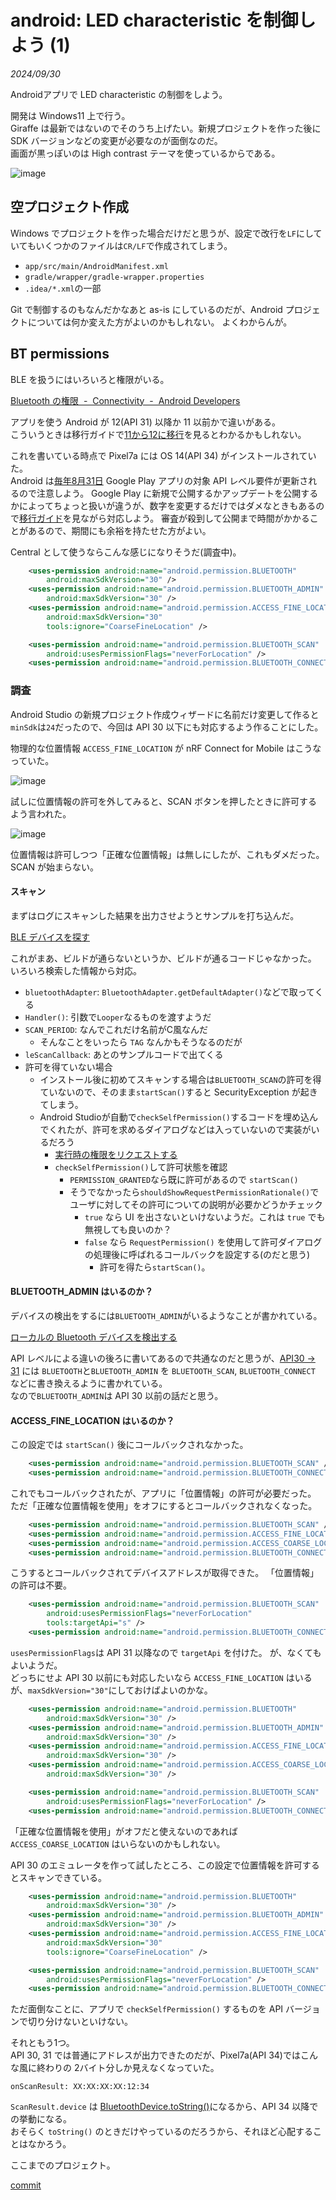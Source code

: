 # android: LED characteristic を制御しよう (1)

<i>2024/09/30</i>

Androidアプリで LED characteristic の制御をしよう。

開発は Windows11 上で行う。  
Giraffe は最新ではないのでそのうち上げたい。新規プロジェクトを作った後に SDK バージョンなどの変更が必要なのが面倒なのだ。  
画面が黒っぽいのは High contrast テーマを使っているからである。

![image](20240930a-1.png)

## 空プロジェクト作成

Windows でプロジェクトを作った場合だけだと思うが、設定で改行を`LF`にしていてもいくつかのファイルは`CR/LF`で作成されてしまう。

* `app/src/main/AndroidManifest.xml`
* `gradle/wrapper/gradle-wrapper.properties`
* `.idea/*.xml`の一部

Git で制御するのもなんだかなあと as-is にしているのだが、Android プロジェクトについては何か変えた方がよいのかもしれない。
よくわからんが。

## BT permissions

BLE を扱うにはいろいろと権限がいる。

[Bluetooth の権限  -  Connectivity  -  Android Developers](https://developer.android.com/develop/connectivity/bluetooth/bt-permissions?hl=ja)

アプリを使う Android が 12(API 31) 以降か 11 以前かで違いがある。  
こういうときは移行ガイドで[11から12に移行](https://developer.android.com/google/play/requirements/target-sdk?hl=ja#pre12)を見るとわかるかもしれない。

これを書いている時点で Pixel7a には OS 14(API 34) がインストールされていた。  
Android は[毎年8月31日](https://support.google.com/googleplay/android-developer/answer/11926878?hl=ja) Google Play アプリの対象 API レベル要件が更新されるので注意しよう。
Google Play に新規で公開するかアップデートを公開するかによってちょっと扱いが違うが、数字を変更するだけではダメなときもあるので[移行ガイド](https://developer.android.com/google/play/requirements/target-sdk?hl=ja)を見ながら対応しよう。
審査が殺到して公開まで時間がかかることがあるので、期間にも余裕を持たせた方がよい。

Central として使うならこんな感じになりそうだ(調査中)。

```xml
    <uses-permission android:name="android.permission.BLUETOOTH"
        android:maxSdkVersion="30" />
    <uses-permission android:name="android.permission.BLUETOOTH_ADMIN"
        android:maxSdkVersion="30" />
    <uses-permission android:name="android.permission.ACCESS_FINE_LOCATION"
        android:maxSdkVersion="30"
        tools:ignore="CoarseFineLocation" />

    <uses-permission android:name="android.permission.BLUETOOTH_SCAN"
        android:usesPermissionFlags="neverForLocation" />
    <uses-permission android:name="android.permission.BLUETOOTH_CONNECT" />
```

### 調査

Android Studio の新規プロジェクト作成ウィザードに名前だけ変更して作ると`minSdk`は`24`だったので、今回は API 30 以下にも対応するよう作ることにした。

物理的な位置情報 `ACCESS_FINE_LOCATION` が
nRF Connect for Mobile はこうなっていた。

![image](20240930a-2.png)

試しに位置情報の許可を外してみると、SCAN ボタンを押したときに許可するよう言われた。

![image](20240930a-3.png)

位置情報は許可しつつ「正確な位置情報」は無しにしたが、これもダメだった。
SCAN が始まらない。  

#### スキャン

まずはログにスキャンした結果を出力させようとサンプルを打ち込んだ。

[BLE デバイスを探す](https://developer.android.com/develop/connectivity/bluetooth/ble/find-ble-devices?hl=ja)

これがまあ、ビルドが通らないというか、ビルドが通るコードじゃなかった。  
いろいろ検索した情報から対応。

* `bluetoothAdapter`: `BluetoothAdapter.getDefaultAdapter()`などで取ってくる
* `Handler()`: 引数で`Looper`なるものを渡すようだ
* `SCAN_PERIOD`: なんでこれだけ名前がC風なんだ
  * そんなことをいったら `TAG` なんかもそうなるのだが
* `leScanCallback`: あとのサンプルコードで出てくる
* 許可を得ていない場合
  * インストール後に初めてスキャンする場合は`BLUETOOTH_SCAN`の許可を得ていないので、そのまま`startScan()`すると SecurityException が起きてしまう。
  * Android Studioが自動で`checkSelfPermission()`するコードを埋め込んでくれたが、許可を求めるダイアログなどは入っていないので実装がいるだろう
    * [実行時の権限をリクエストする](https://developer.android.com/training/permissions/requesting?hl=ja#kotlin)
    * `checkSelfPermission()`して許可状態を確認
      * `PERMISSION_GRANTED`なら既に許可があるので `startScan()`
      * そうでなかったら`shouldShowRequestPermissionRationale()`でユーザに対してその許可についての説明が必要かどうかチェック
        * `true` なら UI を出さないといけないようだ。これは `true` でも無視しても良いのか？
        * `false` なら `RequestPermission()` を使用して許可ダイアログの処理後に呼ばれるコールバックを設定する(のだと思う)
          * 許可を得たら`startScan()`。

#### BLUETOOTH_ADMIN はいるのか？

デバイスの検出をするには`BLUETOOTH_ADMIN`がいるようなことが書かれている。

[ローカルの Bluetooth デバイスを検出する](https://developer.android.com/develop/connectivity/bluetooth/bt-permissions?hl=ja#discover-local-devices)

API レベルによる違いの後ろに書いてあるので共通なのだと思うが、[API30 -> 31](https://developer.android.com/google/play/requirements/target-sdk?hl=ja#pre12) には `BLUETOOTH`と`BLUETOOTH_ADMIN` を `BLUETOOTH_SCAN`, `BLUETOOTH_CONNECT` などに書き換えるように書かれている。  
なので`BLUETOOTH_ADMIN`は API 30 以前の話だと思う。

#### ACCESS_FINE_LOCATION はいるのか？

この設定では `startScan()` 後にコールバックされなかった。

```xml
    <uses-permission android:name="android.permission.BLUETOOTH_SCAN" />
    <uses-permission android:name="android.permission.BLUETOOTH_CONNECT" />
```

これでもコールバックされたが、アプリに「位置情報」の許可が必要だった。
ただ「正確な位置情報を使用」をオフにするとコールバックされなくなった。

```xml
    <uses-permission android:name="android.permission.BLUETOOTH_SCAN" />
    <uses-permission android:name="android.permission.ACCESS_FINE_LOCATION" />
    <uses-permission android:name="android.permission.ACCESS_COARSE_LOCATION" />
    <uses-permission android:name="android.permission.BLUETOOTH_CONNECT" />
```

こうするとコールバックされてデバイスアドレスが取得できた。
「位置情報」の許可は不要。

```xml
    <uses-permission android:name="android.permission.BLUETOOTH_SCAN"
        android:usesPermissionFlags="neverForLocation"
        tools:targetApi="s" />
    <uses-permission android:name="android.permission.BLUETOOTH_CONNECT" />
```

`usesPermissionFlags`は API 31 以降なので `targetApi` を付けた。
が、なくてもよいようだ。  
どっちにせよ API 30 以前にも対応したいなら `ACCESS_FINE_LOCATION` はいるが、`maxSdkVersion="30"`にしておけばよいのかな。

```xml
    <uses-permission android:name="android.permission.BLUETOOTH"
        android:maxSdkVersion="30" />
    <uses-permission android:name="android.permission.BLUETOOTH_ADMIN"
        android:maxSdkVersion="30" />
    <uses-permission android:name="android.permission.ACCESS_FINE_LOCATION"
        android:maxSdkVersion="30" />
    <uses-permission android:name="android.permission.ACCESS_COARSE_LOCATION"
        android:maxSdkVersion="30" />

    <uses-permission android:name="android.permission.BLUETOOTH_SCAN"
        android:usesPermissionFlags="neverForLocation" />
    <uses-permission android:name="android.permission.BLUETOOTH_CONNECT" />
```

「正確な位置情報を使用」がオフだと使えないのであれば `ACCESS_COARSE_LOCATION` はいらないのかもしれない。

API 30 のエミュレータを作って試したところ、この設定で位置情報を許可するとスキャンできている。

```xml
    <uses-permission android:name="android.permission.BLUETOOTH"
        android:maxSdkVersion="30" />
    <uses-permission android:name="android.permission.BLUETOOTH_ADMIN"
        android:maxSdkVersion="30" />
    <uses-permission android:name="android.permission.ACCESS_FINE_LOCATION"
        android:maxSdkVersion="30"
        tools:ignore="CoarseFineLocation" />

    <uses-permission android:name="android.permission.BLUETOOTH_SCAN"
        android:usesPermissionFlags="neverForLocation" />
    <uses-permission android:name="android.permission.BLUETOOTH_CONNECT" />
```

ただ面倒なことに、アプリで `checkSelfPermission()` するものを API バージョンで切り分けないといけない。

それともう1つ。  
API 30, 31 では普通にアドレスが出力できたのだが、Pixel7a(API 34)ではこんな風に終わりの 2バイト分しか見えなくなっていた。

```log
onScanResult: XX:XX:XX:XX:12:34
```

`ScanResult.device` は [BluetoothDevice.toString()](https://developer.android.com/reference/android/bluetooth/BluetoothDevice#toString())になるから、API 34 以降での挙動になる。  
おそらく `toString()` のときだけやっているのだろうから、それほど心配することはなかろう。

ここまでのプロジェクト。

[commit](https://github.com/hirokuma/android-ble-led-control/tree/a70b8a6ad3edbeef9ac87118a8bf6f16dfb6ca1f)
